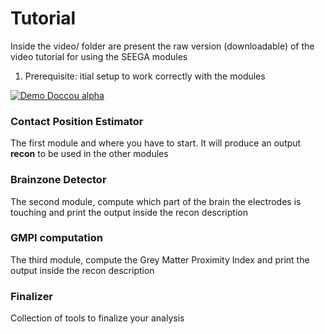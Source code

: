 # Tutorial
Inside the video/ folder are present the raw version (downloadable) of the video tutorial for using the SEEGA modules

1. Prerequisite: itial setup to work correctly with the modules

[![Demo Doccou alpha](http://share.gifyoutube.com/KzB6Gb.gif)](https://github.com/mnarizzano/SEEGA/blob/master/docs/tutorials/video/brainzone.mp4)


### Contact Position Estimator
The first module and where you have to start. It will produce an output **recon** to be used in the other modules

### Brainzone Detector
The second module, compute which part of the brain the electrodes is touching and print the output inside the recon description

### GMPI computation
The third module, compute the Grey Matter Proximity Index and print the output inside the recon description

### Finalizer
Collection of tools to finalize your analysis
